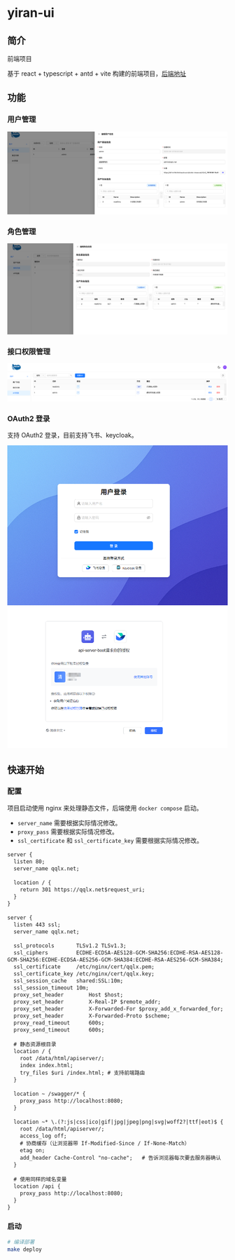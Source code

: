 # yiran-ui

## 简介

前端项目

基于 react + typescript + antd + vite 构建的前端项目，[后端地址](https://github.com/yiran15/api-server)

## 功能

### 用户管理

![用户管理](docs/img/user.png)

### 角色管理

![角色管理](docs/img/role.png)

### 接口权限管理

![接口权限管理](docs/img/api.png)

### OAuth2 登录

支持 OAuth2 登录，目前支持飞书、keycloak。

![OAuth2 登录](docs/img/oauth2-1.png)
![OAuth2 登录](docs/img/oauth2-feishu.png)

## 快速开始

### 配置

项目启动使用 nginx 来处理静态文件，后端使用 `docker compose` 启动。

- `server_name` 需要根据实际情况修改。
- `proxy_pass` 需要根据实际情况修改。
- `ssl_certificate` 和 `ssl_certificate_key` 需要根据实际情况修改。

```nginx
server {
  listen 80;
  server_name qqlx.net;

  location / {
    return 301 https://qqlx.net$request_uri;
  }
}

server {
  listen 443 ssl;
  server_name qqlx.net;

  ssl_protocols       TLSv1.2 TLSv1.3;
  ssl_ciphers         ECDHE-ECDSA-AES128-GCM-SHA256:ECDHE-RSA-AES128-GCM-SHA256:ECDHE-ECDSA-AES256-GCM-SHA384:ECDHE-RSA-AES256-GCM-SHA384;
  ssl_certificate     /etc/nginx/cert/qqlx.pem;
  ssl_certificate_key /etc/nginx/cert/qqlx.key;
  ssl_session_cache   shared:SSL:10m;
  ssl_session_timeout 10m;
  proxy_set_header        Host $host;
  proxy_set_header        X-Real-IP $remote_addr;
  proxy_set_header        X-Forwarded-For $proxy_add_x_forwarded_for;
  proxy_set_header        X-Forwarded-Proto $scheme;
  proxy_read_timeout      600s;
  proxy_send_timeout      600s;

  # 静态资源根目录
  location / {
    root /data/html/apiserver/;
    index index.html;
    try_files $uri /index.html; # 支持前端路由
  }

  location ~ /swagger/* {
    proxy_pass http://localhost:8080;
  }

  location ~* \.(?:js|css|ico|gif|jpg|jpeg|png|svg|woff2?|ttf|eot)$ {
    root /data/html/apiserver/;
    access_log off;
    # 协商缓存（让浏览器带 If-Modified-Since / If-None-Match）
    etag on;
    add_header Cache-Control "no-cache";   # 告诉浏览器每次要去服务器确认
  }

  # 使用同样的域名变量
  location /api {
    proxy_pass http://localhost:8080;
  }
}
```

### 启动

```bash
# 编译部署
make deploy
```
